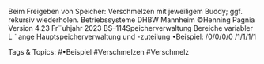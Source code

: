 Beim Freigeben von Speicher: Verschmelzen mit jeweiligem Buddy; ggf. rekursiv wiederholen.
Betriebssysteme DHBW Mannheim ©Henning Pagnia Version 4.23 Fr¨uhjahr 2023 BS–114Speicherverwaltung Bereiche variabler L ¨ange Hauptspeicherverwaltung und -zuteilung
•Beispiel:
/0/0/0/0
/1/1/1/1

   Tags & Topics:
   #•Beispiel
   #Verschmelzen
   #Verschmelz
